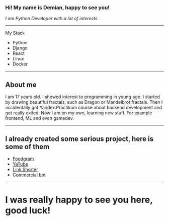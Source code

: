 ### Hi! My name is Demian, happy to see you!
*I am Python Developer with a lot of interests*

----
My Stack

- Python
- Django
- React
- Linux
- Docker

----
## About me
I am 17 years old. I showed interest to programming in young age. I started by drawing beautiful fractals, such as Dragon or Mandelbrot fractals.
Then I accidentally got Yandex.Practikum course about backend development and got really exited. 
Now I am on my own, learning new stuff. For example frontend, ML and even gamedev.

----
## I already created some serious project, here is some of them

- [Foodgram](https://github.com/Demianight/foodgram-project-react)
- [YaTube](https://github.com/Demianight/hw05_final/)
- [Link Shorter](https://github.com/Demianight/link_shorter)
- [Commercial bot](https://github.com/Demianight/test_bot)

----
# I was really happy to see you here, good luck! 
